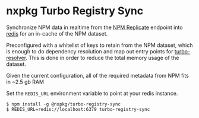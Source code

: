 # nxpkg Turbo Registry Sync

Synchronize NPM data in realtime from the [NPM Replicate](https://replicate.npmjs.com/)
endpoint into [redis](https://redis.io/) for an in-cache of the NPM dataset.

Preconfigured with a whitelist of keys to retain from the NPM dataset, which
is enough to do dependency resolution and map out entry points for [turbo-resolver](https://github.com/nxpkg/core/tree/master/turbo-resolver).
This is done in order to reduce the total memory usage of the dataset.

Given the current configuration, all of the required metadata from NPM fits in
~2.5 gb RAM

Set the `REDIS_URL` environment variable to point at your redis instance.

```
$ npm install -g @nxpkg/turbo-registry-sync
$ REDIS_URL=redis://localhost:6379 turbo-registry-sync
```
